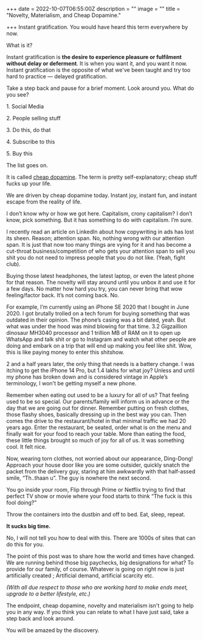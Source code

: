 +++
date = 2022-10-07T06:55:00Z
description = ""
image = ""
title = "Novelty, Materialism, and Cheap Dopamine."

+++
Instant gratification. You would have heard this term everywhere by now.

What is it?

Instant gratification is **the desire to experience pleasure or fulfilment without delay or deferment**. It is when you want it, and you want it now. Instant gratification is the opposite of what we've been taught and try too hard to practice — delayed gratification.

Take a step back and pause for a brief moment. Look around you. What do you see?

1\. Social Media

2\. People selling stuff

3\. Do this, do that

4\. Subscribe to this

5\. Buy this

The list goes on.

It is called [cheap dopamine](https://us3.campaign-archive.com/?u=1a4075a19d846d04eb2ac8f89&id=e64f42c825). The term is pretty self-explanatory; cheap stuff fucks up your life.

We are driven by cheap dopamine today. Instant joy, instant fun, and instant escape from the reality of life.

I don’t know why or how we got here. Capitalism, crony capitalism? I don’t know, pick something. But it has something to do with capitalism. I’m sure.

I recently read an article on LinkedIn about how copywriting in ads has lost its sheen. Reason; attention span. No, nothing wrong with our attention span. It is just that now too many things are vying for it and has become a cut-throat business/competition of who gets your attention span to sell you shit you do not need to impress people that you do not like. (Yeah, fight club).

Buying those latest headphones, the latest laptop, or even the latest phone for that reason. The novelty will stay around until you unbox it and use it for a few days. No matter how hard you try, you can never bring that wow feeling/factor back. It’s not coming back. No.

For example, I’m currently using an iPhone SE 2020 that I bought in June 2020. I got brutally trolled on a tech forum for buying something that was outdated in their opinion. The phone’s casing was a bit dated, yeah. But what was under the hood was mind blowing for that time. 3.2 Gigzaillion dinosaur MH3040 processor and 1 trillion MB of RAM on it to open up WhatsApp and talk shit or go to Instagram and watch what other people are doing and embark on a trip that will end up making you feel like shit. Wow, this is like paying money to enter this shitshow.

2 and a half years later, the only thing that needs is a battery change. I was itching to get the iPhone 14 Pro, but 1.4 lakhs for what joy? Unless and until my phone has broken down and is considered vintage in Apple’s terminology, I won't be getting myself a new phone.

Remember when eating out used to be a luxury for all of us? That feeling used to be so special. Our parents/family will inform us in advance or the day that we are going out for dinner. Remember putting on fresh clothes, those flashy shoes, basically dressing up in the best way you can. Then comes the drive to the restaurant/hotel in that minimal traffic we had 20 years ago. Enter the restaurant, be seated, order what is on the menu and finally wait for your food to reach your table. More than eating the food, these little things brought so much of joy for all of us. It was something cool. It felt nice.

Now, wearing torn clothes, not worried about our appearance, Ding-Dong! Approach your house door like you are some outsider, quickly snatch the packet from the delivery guy, staring at him awkwardly with that half-assed smile, “Th..thaan u”. The guy is nowhere the next second.

You go inside your room, Flip through Prime or Netflix trying to find that perfect TV show or movie where your food starts to think “The fuck is this fool doing?”

Throw the containers into the dustbin and off to bed. Eat, sleep, repeat.

**It sucks big time.**

No, I will not tell you how to deal with this. There are 1000s of sites that can do this for you.

The point of this post was to share how the world and times have changed. We are running behind those big paychecks, big designations for what? To provide for our family, of course. Whatever is going on right now is just artificially created ; Artificial demand, artificial scarcity etc.

_(With all due respect to those who are working hard to make ends meet, upgrade to a better lifestyle, etc.)_

The endpoint, cheap dopamine, novelty and materialism isn't going to help you in any way. If you think you can relate to what I have just said, take a step back and look around.  
  
You will be amazed by the discovery.